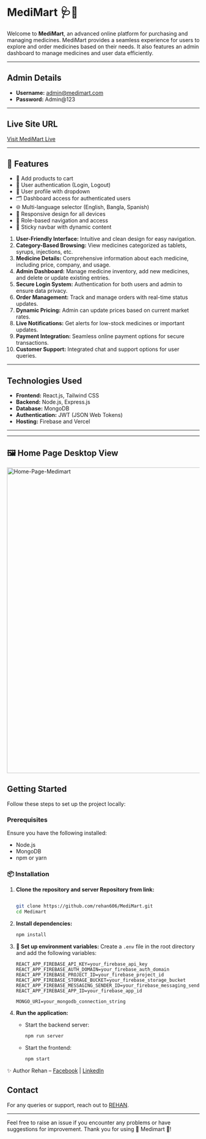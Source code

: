 # MediMart 🩺💊 

Welcome to **MediMart**, an advanced online platform for purchasing and managing medicines. MediMart provides a seamless experience for users to explore and order medicines based on their needs. It also features an admin dashboard to manage medicines and user data efficiently.

---

## **Admin Details**

- **Username:** admin@medimart.com  
- **Password:** Admin@123

---

## **Live Site URL**

[Visit MediMart Live](https://medimart-cbe0f.web.app/)

---

## 🚀 Features

- 🛒 Add products to cart
- 🔐 User authentication (Login, Logout)
- 🧑 User profile with dropdown
- 🗂️ Dashboard access for authenticated users
- 🌐 Multi-language selector (English, Bangla, Spanish)
- 📱 Responsive design for all devices
- 🧾 Role-based navigation and access
- 🌙 Sticky navbar with dynamic content

1. **User-Friendly Interface:** Intuitive and clean design for easy navigation.
3. **Category-Based Browsing:** View medicines categorized as tablets, syrups, injections, etc.
4. **Medicine Details:** Comprehensive information about each medicine, including price, company, and usage.
5. **Admin Dashboard:** Manage medicine inventory, add new medicines, and delete or update existing entries.
6. **Secure Login System:** Authentication for both users and admin to ensure data privacy.
7. **Order Management:** Track and manage orders with real-time status updates.
9. **Dynamic Pricing:** Admin can update prices based on current market rates.
10. **Live Notifications:** Get alerts for low-stock medicines or important updates.
11. **Payment Integration:** Seamless online payment options for secure transactions.
12. **Customer Support:** Integrated chat and support options for user queries.

---

## **Technologies Used**

- **Frontend:** React.js, Tailwind CSS
- **Backend:** Node.js, Express.js
- **Database:** MongoDB
- **Authentication:** JWT (JSON Web Tokens)
- **Hosting:** Firebase and Vercel

---


---

## 🖼️ Home Page Desktop View

<a href="https://ibb.co.com/Jj57BvwT"><img src="https://i.ibb.co/XZTYCgNS/Home-Page-Medimart.png" alt="Home-Page-Medimart" border="0" width="800"></a>


## Getting Started

Follow these steps to set up the project locally:

### Prerequisites

Ensure you have the following installed:
- Node.js
- MongoDB
- npm or yarn

### 📦 Installation

1. **Clone the repository and server Repository from link:**
   ```bash
   
   git clone https://github.com/rehan606/MediMart.git
   cd Medimart
   ```

2. **Install dependencies:**
   ```bash
   npm install
   ```

3. **🔑 Set up environment variables:**
   Create a `.env` file in the root directory and add the following variables:
   ```env
   REACT_APP_FIREBASE_API_KEY=your_firebase_api_key
   REACT_APP_FIREBASE_AUTH_DOMAIN=your_firebase_auth_domain
   REACT_APP_FIREBASE_PROJECT_ID=your_firebase_project_id
   REACT_APP_FIREBASE_STORAGE_BUCKET=your_firebase_storage_bucket
   REACT_APP_FIREBASE_MESSAGING_SENDER_ID=your_firebase_messaging_sender_id
   REACT_APP_FIREBASE_APP_ID=your_firebase_app_id

   MONGO_URI=your_mongodb_connection_string
   ```

4. **Run the application:**
   - Start the backend server:
     ```bash
     npm run server
     ```
   - Start the frontend:
     ```bash
     npm start
     ```



✨ Author
Rehan –  [Facebook](https://www.facebook.com/kh.rehan207/) | [LinkedIn](https://www.linkedin.com/in/kh-rehan207/)


## Contact

For any queries or support, reach out to [REHAN](mailto:rehanlemu@gmail.com).

---

Feel free to raise an issue if you encounter any problems or have suggestions for improvement. Thank you for using 💊 Medimart 💊!

